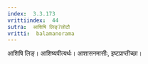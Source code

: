 ```yaml
---
index:  3.3.173
vrittiindex:  44
sutra:  आशिषि लिङ्?लोटौ
vritti:  balamanorama 
---
```


आशिषि लिङ्। आशिष्यपीत्यर्थः। आशासनमासीः, इष्टप्राप्तीच्छा। 


